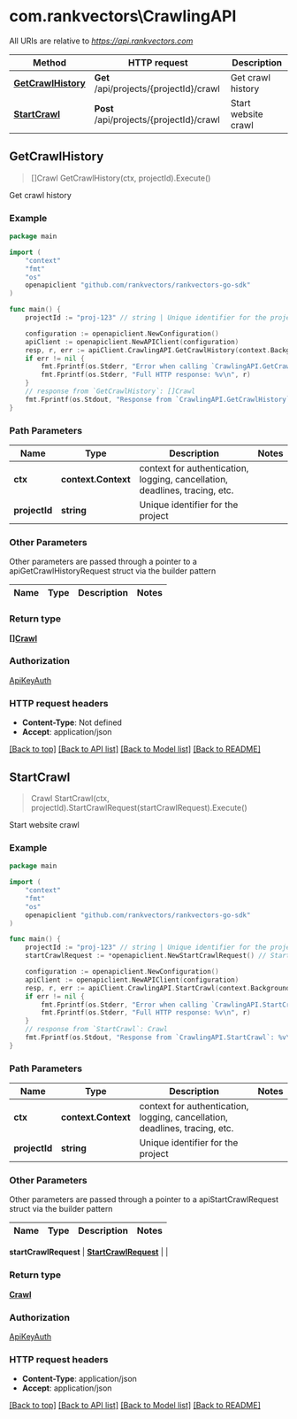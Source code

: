 # com.rankvectors\CrawlingAPI

All URIs are relative to *https://api.rankvectors.com*

Method | HTTP request | Description
------------- | ------------- | -------------
[**GetCrawlHistory**](CrawlingAPI.md#GetCrawlHistory) | **Get** /api/projects/{projectId}/crawl | Get crawl history
[**StartCrawl**](CrawlingAPI.md#StartCrawl) | **Post** /api/projects/{projectId}/crawl | Start website crawl



## GetCrawlHistory

> []Crawl GetCrawlHistory(ctx, projectId).Execute()

Get crawl history



### Example

```go
package main

import (
	"context"
	"fmt"
	"os"
	openapiclient "github.com/rankvectors/rankvectors-go-sdk"
)

func main() {
	projectId := "proj-123" // string | Unique identifier for the project

	configuration := openapiclient.NewConfiguration()
	apiClient := openapiclient.NewAPIClient(configuration)
	resp, r, err := apiClient.CrawlingAPI.GetCrawlHistory(context.Background(), projectId).Execute()
	if err != nil {
		fmt.Fprintf(os.Stderr, "Error when calling `CrawlingAPI.GetCrawlHistory``: %v\n", err)
		fmt.Fprintf(os.Stderr, "Full HTTP response: %v\n", r)
	}
	// response from `GetCrawlHistory`: []Crawl
	fmt.Fprintf(os.Stdout, "Response from `CrawlingAPI.GetCrawlHistory`: %v\n", resp)
}
```

### Path Parameters


Name | Type | Description  | Notes
------------- | ------------- | ------------- | -------------
**ctx** | **context.Context** | context for authentication, logging, cancellation, deadlines, tracing, etc.
**projectId** | **string** | Unique identifier for the project | 

### Other Parameters

Other parameters are passed through a pointer to a apiGetCrawlHistoryRequest struct via the builder pattern


Name | Type | Description  | Notes
------------- | ------------- | ------------- | -------------


### Return type

[**[]Crawl**](Crawl.md)

### Authorization

[ApiKeyAuth](../README.md#ApiKeyAuth)

### HTTP request headers

- **Content-Type**: Not defined
- **Accept**: application/json

[[Back to top]](#) [[Back to API list]](../README.md#documentation-for-api-endpoints)
[[Back to Model list]](../README.md#documentation-for-models)
[[Back to README]](../README.md)


## StartCrawl

> Crawl StartCrawl(ctx, projectId).StartCrawlRequest(startCrawlRequest).Execute()

Start website crawl



### Example

```go
package main

import (
	"context"
	"fmt"
	"os"
	openapiclient "github.com/rankvectors/rankvectors-go-sdk"
)

func main() {
	projectId := "proj-123" // string | Unique identifier for the project
	startCrawlRequest := *openapiclient.NewStartCrawlRequest() // StartCrawlRequest |  (optional)

	configuration := openapiclient.NewConfiguration()
	apiClient := openapiclient.NewAPIClient(configuration)
	resp, r, err := apiClient.CrawlingAPI.StartCrawl(context.Background(), projectId).StartCrawlRequest(startCrawlRequest).Execute()
	if err != nil {
		fmt.Fprintf(os.Stderr, "Error when calling `CrawlingAPI.StartCrawl``: %v\n", err)
		fmt.Fprintf(os.Stderr, "Full HTTP response: %v\n", r)
	}
	// response from `StartCrawl`: Crawl
	fmt.Fprintf(os.Stdout, "Response from `CrawlingAPI.StartCrawl`: %v\n", resp)
}
```

### Path Parameters


Name | Type | Description  | Notes
------------- | ------------- | ------------- | -------------
**ctx** | **context.Context** | context for authentication, logging, cancellation, deadlines, tracing, etc.
**projectId** | **string** | Unique identifier for the project | 

### Other Parameters

Other parameters are passed through a pointer to a apiStartCrawlRequest struct via the builder pattern


Name | Type | Description  | Notes
------------- | ------------- | ------------- | -------------

 **startCrawlRequest** | [**StartCrawlRequest**](StartCrawlRequest.md) |  | 

### Return type

[**Crawl**](Crawl.md)

### Authorization

[ApiKeyAuth](../README.md#ApiKeyAuth)

### HTTP request headers

- **Content-Type**: application/json
- **Accept**: application/json

[[Back to top]](#) [[Back to API list]](../README.md#documentation-for-api-endpoints)
[[Back to Model list]](../README.md#documentation-for-models)
[[Back to README]](../README.md)

